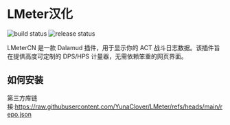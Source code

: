 # LMeter汉化

![build status](https://github.com/lichie567/LMeter/actions/workflows/build-debug.yml/badge.svg?branch=main)
![release status](https://github.com/lichie567/LMeter/actions/workflows/release.yml/badge.svg)

LMeterCN 是一款 Dalamud 插件，用于显示你的 ACT 战斗日志数据。该插件旨在提供高度可定制的 DPS/HPS 计量器，无需依赖笨重的网页界面。

## 如何安装

第三方库链接:https://raw.githubusercontent.com/YunaClover/LMeter/refs/heads/main/repo.json
